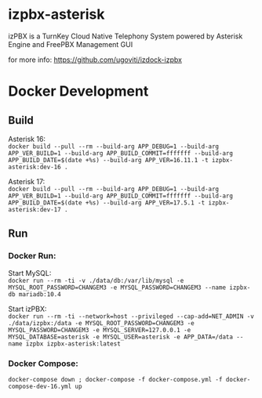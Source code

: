 # izpbx-asterisk

izPBX is a TurnKey Cloud Native Telephony System powered by Asterisk Engine and FreePBX Management GUI

for more info: https://github.com/ugoviti/izdock-izpbx

# Docker Development

## Build

Asterisk 16:  
`docker build --pull --rm --build-arg APP_DEBUG=1 --build-arg APP_VER_BUILD=1 --build-arg APP_BUILD_COMMIT=fffffff --build-arg APP_BUILD_DATE=$(date +%s) --build-arg APP_VER=16.11.1 -t izpbx-asterisk:dev-16 .`

Asterisk 17:  
`docker build --pull --rm --build-arg APP_DEBUG=1 --build-arg APP_VER_BUILD=1 --build-arg APP_BUILD_COMMIT=fffffff --build-arg APP_BUILD_DATE=$(date +%s) --build-arg APP_VER=17.5.1 -t izpbx-asterisk:dev-17 .`


## Run

### Docker Run:
Start MySQL:  
`docker run --rm -ti -v ./data/db:/var/lib/mysql -e MYSQL_ROOT_PASSWORD=CHANGEM3 -e MYSQL_PASSWORD=CHANGEM3 --name izpbx-db mariadb:10.4`

Start izPBX:  
`docker run --rm -ti --network=host --privileged --cap-add=NET_ADMIN -v ./data/izpbx:/data -e MYSQL_ROOT_PASSWORD=CHANGEM3 -e MYSQL_PASSWORD=CHANGEM3 -e MYSQL_SERVER=127.0.0.1 -e MYSQL_DATABASE=asterisk -e MYSQL_USER=asterisk -e APP_DATA=/data --name izpbx izpbx-asterisk:latest`

### Docker Compose:
`docker-compose down ; docker-compose -f docker-compose.yml -f docker-compose-dev-16.yml up`
